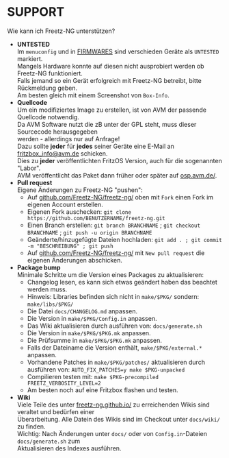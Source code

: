 # SUPPORT
Wie kann ich Freetz-NG unterstützen?

 * **UNTESTED**<br>
   Im ```menuconfig``` und in [FIRMWARES](FIRMWARES.md) sind verschieden Geräte als ```UNTESTED``` markiert.<br>
   Mangels Hardware konnte auf diesen nicht ausprobiert werden ob Freetz-NG funktioniert.<br>
   Falls jemand so ein Gerät erfolgreich mit Freetz-NG betreibt, bitte Rückmeldung geben.<br>
   Am besten gleich mit einem Screenshot von ```Box-Info```.<br>
 * **Quellcode**<br>
   Um ein modifiziertes Image zu erstellen, ist von AVM der passende Quellcode notwendig.<br>
   Da AVM Software nutzt die zB unter der GPL steht, muss dieser Sourcecode herausgegeben<br>
   werden - allerdings nur auf Anfrage!<br>
   Dazu sollte **jeder** für **jedes** seiner Geräte eine E-Mail an [fritzbox_info@avm.de](mailto:fritzbox_info@avm.de) schicken.<br>
   Dies zu **jeder** veröffentlichten FritzOS Version, auch für die sogenannten "Labor".<br>
   AVM veröffentlicht das Paket dann früher oder später auf [osp.avm.de/](https://osp.avm.de/).<br>
 * **Pull request**<br>
   Eigene Änderungen zu Freetz-NG "pushen":
    - Auf [github.com/Freetz-NG/freetz-ng/](https://github.com/Freetz-NG/freetz-ng/) oben mit ```Fork``` einen Fork im eigenen Account erstellen.
	- Eigenen Fork auschecken: ```git clone https://github.com/BENUTZERNAME/freetz-ng.git```
	- Einen Branch erstellen: ```git branch BRANCHNAME``` ; ```git checkout BRANCHNAME``` ; ```git push -u origin BRANCHNAME```
	- Geänderte/hinzugefügte Dateien hochladen: ```git add . ; git commit -m "BESCHREIBUNG" ; git push```
    - Auf [github.com/Freetz-NG/freetz-ng/](https://github.com/Freetz-NG/freetz-ng/) mit ```New pull request``` die eigenen Änderungen abschicken.
  * **Package bump**<br>
    Minimale Schritte um die Version eines Packages zu aktualisieren:
	 - Changelog lesen, es kann sich etwas geändert haben das beachtet werden muss.
	 - Hinweis: Libraries befinden sich nicht in ```make/$PKG/``` sondern: ```make/libs/$PKG/```
	 - Die Datei ```docs/CHANGELOG.md``` anpassen.
	 - Die Version in ```make/$PKG/Config.in``` anpassen.
	 - Das Wiki aktualisieren durch ausführen von: ```docs/generate.sh```
	 - Die Version in ```make/$PKG/$PKG.mk``` anpassen.
	 - Die Prüfsumme in ```make/$PKG/$PKG.mk``` anpassen.
	 - Falls der Dateiname die Version enthält, ```make/$PKG/external.*``` anpassen.
	 - Vorhandene Patches in ```make/$PKG/patches/``` aktualisieren durch<br>
	    ausführen von: ```AUTO_FIX_PATCHES=y make $PKG-unpacked```
	 - Compilieren testen mit: ```make $PKG-precompiled FREETZ_VERBOSITY_LEVEL=2```
	 - Am besten noch auf eine Fritzbox flashen und testen.
  * **Wiki**<br>
    Viele Teile des unter [freetz-ng.github.io/](https://freetz-ng.github.io/) zu erreichenden Wikis sind veraltet und bedürfen einer<br>
	Überarbeitung. Alle Datein des Wikis sind im Checkout unter ```docs/wiki/``` zu finden.<br>
    Wichtig: Nach Änderungen unter ```docs/``` oder von ```Config.in```-Dateien ```docs/generate.sh``` zum<br>
	Aktualisieren des Indexes ausführen.<br>

